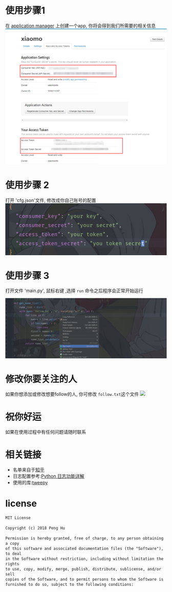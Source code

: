 # 使用步骤1
在 [application manager](https://apps.twitter.com/app/new) 上创建一个app, 你将会得到我们所需要的相关信息
![](screen/key.png)

# 使用步骤 2
打开 'cfg.json'文件, 修改成你自己账号的配置
![](screen/config.png)

# 使用步骤 3
打开文件 'main.py', 鼠标右键 ,选择 `run` 命令之后程序会正常开始运行

![](screen/run.png)

# 修改你要关注的人
如果你想添加或修改想要follow的人, 你可修改 `follow.txt`这个文件
![](screen/followers.png)

# 祝你好运
如果在使用过程中有任何问题请随时联系

# 相关链接
- 名单来自于[知乎](https://www.zhihu.com/question/26499017)
- 日志配置参考:[Python 日志功能详解](https://blog.igevin.info/posts/python-log/)
- 使用的库:[tweepy](http://docs.tweepy.org/en/latest/getting_started.html)

# license
```
MIT License

Copyright (c) 2018 Peng Hu

Permission is hereby granted, free of charge, to any person obtaining a copy
of this software and associated documentation files (the "Software"), to deal
in the Software without restriction, including without limitation the rights
to use, copy, modify, merge, publish, distribute, sublicense, and/or sell
copies of the Software, and to permit persons to whom the Software is
furnished to do so, subject to the following conditions:
```